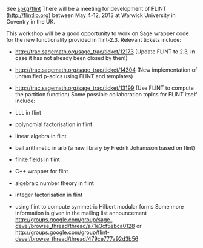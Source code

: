 
See <a href="/spkg/flint">spkg/flint</a> There will be a meeting for development of FLINT (<a href="http://flintlib.org">http://flintlib.org</a>) between May 4-12, 2013 at Warwick University in Coventry in the UK. 

This workshop will be a good opportunity to work on Sage wrapper code for the new functionality provided in flint-2.3. Relevant tickets include: 

* <a href="http://trac.sagemath.org/sage_trac/ticket/12173">http://trac.sagemath.org/sage_trac/ticket/12173</a> (Update FLINT to 2.3, in case it has not already been closed by then!) 
* <a href="http://trac.sagemath.org/sage_trac/ticket/14304">http://trac.sagemath.org/sage_trac/ticket/14304</a> (New implementation of unramified p-adics using FLINT and templates) 
* <a href="http://trac.sagemath.org/sage_trac/ticket/13199">http://trac.sagemath.org/sage_trac/ticket/13199</a> (Use FLINT to compute the partition function) 
Some possible collaboration topics for FLINT itself include: 

* LLL in flint 
* polynomial factorisation in flint 
* linear algebra in flint 
* ball arithmetic in arb (a new library by Fredrik Johansson based on flint) 
* finite fields in flint 
* C++ wrapper for flint 
* algebraic number theory in flint 
* integer factorisation in flint 
* using flint to compute symmetric Hilbert modular forms 
Some more information is given in the mailing list announcement <a href="http://groups.google.com/group/sage-devel/browse_thread/thread/a71e3cf5ebca0128">http://groups.google.com/group/sage-devel/browse_thread/thread/a71e3cf5ebca0128</a> or <a href="http://groups.google.com/group/flint-devel/browse_thread/thread/479ce777a92d3b56">http://groups.google.com/group/flint-devel/browse_thread/thread/479ce777a92d3b56</a> 
